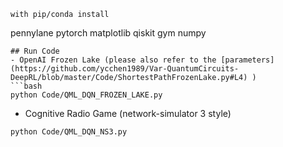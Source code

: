 ```
with pip/conda install
```
pennylane
pytorch
matplotlib
qiskit
gym
numpy
```
## Run Code
- OpenAI Frozen Lake (please also refer to the [parameters](https://github.com/ycchen1989/Var-QuantumCircuits-DeepRL/blob/master/Code/ShortestPathFrozenLake.py#L4) )
```bash
python Code/QML_DQN_FROZEN_LAKE.py
```
- Cognitive Radio Game (network-simulator 3 style)
```
python Code/QML_DQN_NS3.py
```